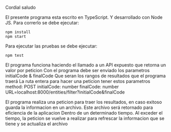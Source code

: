 Cordial saludo

El presente programa esta escrito en TypeScript. Y desarrollado con Node JS.
Para correrlo se debe ejecutar:

```
npm install
npm start
```

Para ejecutar las pruebas se debe ejecutar:

```
npm test
```

El programa funciona haciendo el llamado a un API expuesto que retorna un valor por peticion
Con el programa debe ser enviado los parametros initialCode & finalCode
Que seran los rangos de resultados que el programa traerá
La ruta entera para hacer una peticion tener estos parametros
method: POST
initialCode: number
finalCode: number
URL=localhost:8000/entities/filter?initialCode&finalCode

El programa realiza una peticion para traer los resultados,
en caso exitoso guarda la informacion en un archivo.
Este archivo será retornado para eficiencia de la aplicacion
Dentro de un determinado tiempo. 
Al exceder el tiempo, la peticion se vuelve a realizar para 
refrescar la informacion que se tiene y se actualiza el archivo



